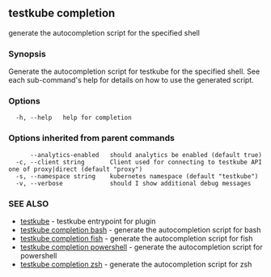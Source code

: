 ## testkube completion

generate the autocompletion script for the specified shell

### Synopsis


Generate the autocompletion script for testkube for the specified shell.
See each sub-command's help for details on how to use the generated script.


### Options

```
  -h, --help   help for completion
```

### Options inherited from parent commands

```
      --analytics-enabled   should analytics be enabled (default true)
  -c, --client string       Client used for connecting to testkube API one of proxy|direct (default "proxy")
  -s, --namespace string    kubernetes namespace (default "testkube")
  -v, --verbose             should I show additional debug messages
```

### SEE ALSO

* [testkube](testkube.md)	 - testkube entrypoint for plugin
* [testkube completion bash](testkube_completion_bash.md)	 - generate the autocompletion script for bash
* [testkube completion fish](testkube_completion_fish.md)	 - generate the autocompletion script for fish
* [testkube completion powershell](testkube_completion_powershell.md)	 - generate the autocompletion script for powershell
* [testkube completion zsh](testkube_completion_zsh.md)	 - generate the autocompletion script for zsh

